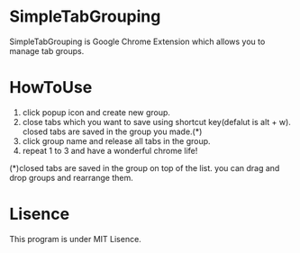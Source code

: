 SimpleTabGrouping
=================

SimpleTabGrouping is Google Chrome Extension which allows you to manage tab groups.

HowToUse
========

1. click popup icon and create new group.
2. close tabs which you want to save using shortcut key(defalut is alt + w). closed tabs are saved in the group you made.(*)
3. click group name and release all tabs in the group.
4. repeat 1 to 3 and have a wonderful chrome life!

(*)closed tabs are saved in the group on top of the list. you can drag and drop groups and rearrange them.

Lisence
=======
This program is under MIT Lisence.
